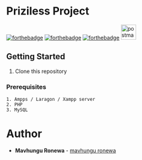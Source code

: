 # Priziless Project

[![forthebadge](https://forthebadge.com/images/badges/uses-css.svg)](http://forthebadge.com)
[![forthebadge](https://forthebadge.com/images/badges/validated-html5.svg)](http://forthebadge.com)
[![forthebadge](http://forthebadge.com/images/badges/built-with-love.svg)](http://forthebadge.com)
<img src="https://www.vectorlogo.zone/logos/php/php-icon.svg" alt="postman" width="40" height="40"/>
 


## Getting Started
1. Clone this repository

### Prerequisites
```
1. Ampps / Laragon / Xampp server
2. PHP
3. MySQL

```

# Author
- **Mavhungu Ronewa** - [mavhungu ronewa](https://ronewam.netlify.app)
